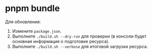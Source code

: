 # pnpm bundle

Для обновления:

1. Измените `package.json`.
2. Выполните `./build.sh --dry-run` для проверки (в консоли будет основная информация о подготовке ресурса).
3. Выполните `./build.sh --verbose` для итоговой загрузки ресурса.
